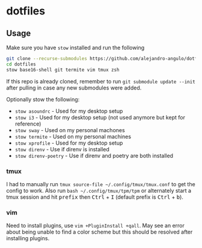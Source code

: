 # dotfiles

## Usage

Make sure you have `stow` installed and run the following

```bash
git clone --recurse-submodules https://github.com/alejandro-angulo/dotfiles
cd dotfiles
stow base16-shell git termite vim tmux zsh
```

If this repo is already cloned, remember to run `git submodule update --init`
after pulling in case any new submodules were added.

Optionally stow the following:

- `stow asoundrc` - Used for my desktop setup
- `stow i3` - Used for my desktop setup (not used anymore but kept for
  reference)
- `stow sway` - Used on my personal machones
- `stow termite` - Used on my personal machines
- `stow xprofile` - Used for my desktop setup
- `stow direnv` - Use if direnv is installed
- `stow direnv-poetry` - Use if direnv and poetry are both installed

### tmux

I had to manually run `tmux source-file ~/.config/tmux/tmux.conf` to get the
config to work. Also run `bash ~/.config/tmux/tpm/tpm` or alternately start a
tmux session and hit <kbd>prefix</kbd> then <kbd>Ctrl</kbd> + <kbd>I</kbd>
(default prefix is <kbd>Ctrl</kbd> + <kbd>b</kbd>).

### vim

Need to install plugins, use `vim +PluginInstall +qall`. May see an error about
being unable to find a color scheme but this should be resolved after
installing plugins.


